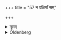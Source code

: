 +++
title = "57 न पक्षिमाँ सम्"

+++

<details><summary>मूलम्</summary>

न पक्षिमाँ सं भुञ्जीत ५७
</details>

<details><summary>Oldenberg</summary>

57. He should not eat bird's flesh.
</details>
